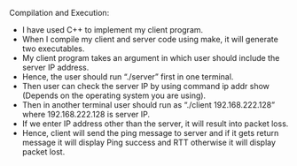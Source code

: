 Compilation and Execution:
- I have used C++ to implement my client program.
- When I compile my client and server code using make, it will generate two executables.
- My client program takes an argument in which user should include the server IP address.
- Hence, the user should run “./server” first in one terminal.
- Then user can check the server IP by using command ip addr show (Depends on the operating system you are using).
- Then in another terminal user should run as “./client 192.168.222.128” where 192.168.222.128 is server IP.
- If we enter IP address other than the server, it will result into packet loss.
- Hence, client will send the ping message to server and if it gets return message it will display Ping success and RTT otherwise it will display packet lost.
